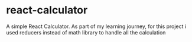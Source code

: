 # react-calculator
A simple React Calculator. As part of my learning journey, for this project i used reducers instead of math library to handle all the calculation
